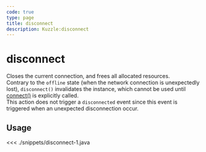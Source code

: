 ```yaml
---
code: true
type: page
title: disconnect
description: Kuzzle:disconnect
---
```


# disconnect

Closes the current connection, and frees all allocated resources.  
Contrary to the `offline` state (when the network connection is unexpectedly lost), `disconnect()` invalidates the instance, which cannot be used until [connect()](/sdk/android/3/core-classes/kuzzle/connect/) is explicitly called.  
This action does not trigger a `disconnected` event since this event is triggered when an unexpected disconnection occur.

## Usage

<<< ./snippets/disconnect-1.java
